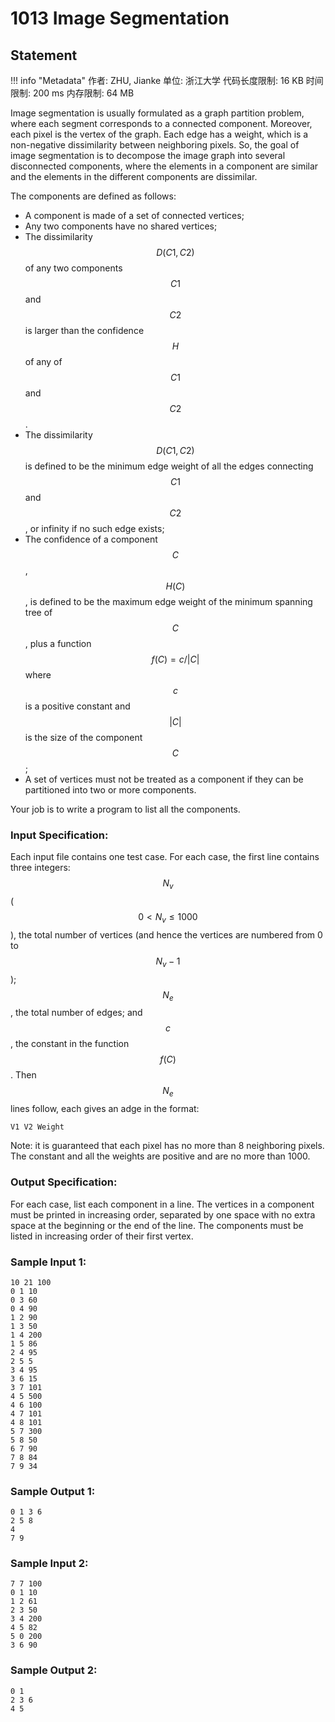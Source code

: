 
# 1013 Image Segmentation

## Statement

!!! info "Metadata"
    作者: ZHU, Jianke
    单位: 浙江大学
    代码长度限制: 16 KB
    时间限制: 200 ms
    内存限制: 64 MB

Image segmentation is usually formulated as a graph partition problem, where each segment corresponds to a connected component. Moreover, each pixel is the vertex of the graph. Each edge has a weight, which is a non-negative dissimilarity between neighboring pixels. So, the goal of image segmentation is to decompose the image graph into several disconnected components, where the elements in a component are similar and the elements in the different components are dissimilar.

The components are defined as follows: 

- A component is made of a set of connected vertices;
- Any two components have no shared vertices;
- The dissimilarity $$D(C1, C2)$$ of any two components $$C1$$ and $$C2$$ is larger than the confidence $$H$$ of any of $$C1$$ and $$C2$$. 
- The dissimilarity $$D(C1, C2)$$ is defined to be the minimum edge weight of all the edges connecting $$C1$$ and $$C2$$, or infinity if no such edge exists;
- The confidence of a component $$C$$, $$H(C)$$, is defined to be the maximum edge weight of the minimum spanning tree of $$C$$, plus a function $$f(C) = c/|C|$$ where $$c$$ is a positive constant and $$|C|$$ is the size of the component $$C$$;
- A set of vertices must not be treated as a component if they can be partitioned into two or more components.


Your job is to write a program to list all the components.

### Input Specification:

Each input file contains one test case.  For each case, the first line contains three integers: $$N_v$$ ($$0 < N_v \le 1000$$), the total number of vertices (and hence the vertices are numbered from 0 to $$N_v -1$$); $$N_e$$, the total number of edges; and $$c$$, the constant in the function $$f(C)$$.  Then $$N_e$$ lines follow, each gives an adge in the format:

```
V1 V2 Weight
```

Note: it is guaranteed that each pixel has no more than 8 neighboring pixels.  The constant and all the weights are positive and are no more than 1000.

### Output Specification:

For each case, list each component in a line.  The vertices in a component must be printed in increasing order, separated by one space with no extra space at the beginning or the end of the line.  The components must be listed in increasing order of their first vertex.

### Sample Input 1:
```plaintext
10 21 100
0 1 10
0 3 60
0 4 90
1 2 90
1 3 50
1 4 200
1 5 86
2 4 95
2 5 5
3 4 95
3 6 15
3 7 101
4 5 500
4 6 100
4 7 101
4 8 101
5 7 300
5 8 50
6 7 90
7 8 84
7 9 34
```

### Sample Output 1:
```plaintext
0 1 3 6
2 5 8
4
7 9
```

### Sample Input 2:
```plaintext
7 7 100
0 1 10
1 2 61
2 3 50
3 4 200
4 5 82
5 0 200
3 6 90
```

### Sample Output 2:
```plaintext
0 1
2 3 6
4 5
```


